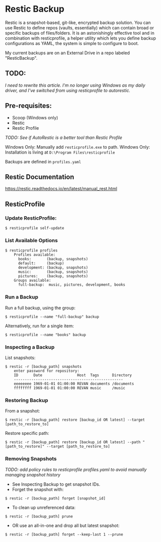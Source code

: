 # Restic Backup
Restic is a snapshot-based, git-like, encrypted backup solution.  You can use Restic to define repos (vaults, essentially) which can contain broad or specific backups of files/folders.  It is an astonishingly effective tool and in combination with resticprofile, a helper utility which lets you define backup configurations as YAML, the system is simple to configure to boot.

My current backups are on an External Drive in a repo labeled "ResticBackup".

## TODO:
_I need to rewrite this article. I'm no longer using Windows as my daily driver, and I've switched from using resticprofile to autorestic._

## Pre-requisites:
- Scoop (Windows only)
- Restic
- Restic Profile

_TODO: See if AutoRestic is a better tool than Restic Profile_

Windows Only: Manually add `resticprofile.exe` to path.
Windows Only: Installation is living at `D:\Program Files\resticprofile`

Backups are defined in `profiles.yaml`


## Restic Documentation

<https://restic.readthedocs.io/en/latest/manual_rest.html>


## ResticProfile

### Update ResticProfile:
```
$ resticprofile self-update
```

### List Available Options
```
$ resticprofile profiles
    Profiles available:
      books:       (backup, snapshots)
      default:     (backup)
      development: (backup, snapshots)
      music:       (backup, snapshots)
      pictures:    (backup, snapshots)
    Groups available:
      full-backup:  music, pictures, development, books
```

### Run a Backup

Run a full backup, using the group:

```
$ resticprofile --name "full-backup" backup
```

Alternatively, run for a single item:

```
$ resticprofile --name "books" backup
```

### Inspecting a Backup

List snapshots:

```
$ restic -r [backup_path] snapshots
    enter password for repository:
    ID       Date                Host  Tags      Directory
    --------------------------------------------------
    eeeeeeee 1969-01-01 01:00:00 REVAN documents /documents
    ffffffff 1969-01-01 01:00:00 REVAN music     /music
```

### Restoring Backup

From a snapshot:

```
$ restic -r [backup_path] restore [backup_id OR latest] --target [path_to_restore_to]
```

Restore specific path:

```
$ restic -r [backup_path] restore [backup_id OR latest] --path "[path_to_restore]" --target [path_to_restore_to]
```

### Removing Snapshots

_TODO: add policy rules to resticprofile profiles.yaml to avoid manually managing snapshot history_

- See Inspecting Backup to get snapshot IDs.
- Forget the snapshot with:

```
$ restic -r [backup_path] forget [snapshot_id]
```
- To clean up unreferenced data:

```
$ restic -r [backup_path] prune
```

- OR use an all-in-one and drop all but latest snapshot:

```
$ restic -r [backup_path] forget --keep-last 1 --prune
```
